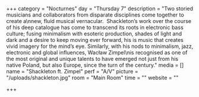 +++
category = "Nocturnes"
day = "Thursday 7"
description = "Two storied musicians and collaborators from disparate disciplines come together to create a\nnew, fluid musical vernacular.  Shackleton’s work over the course of his deep catalogue has come to transcend its roots in electronic bass culture; fusing minimalism with esoteric production, shades of light and dark and a desire to keep moving ever forward, his is music that creates vivid imagery for the mind’s eye. Similarly, with his nods to minimalism, jazz, electronic and global influences, Wacław Zimpel\nis recognised as one of the most original and unique talents to have emerged not just from his native Poland, but also Europe, since the turn of the century."
media = []
name = "Shackleton ft. Zimpel"
perf = "A/V"
picture = "/uploads/shackleton.jpg"
room = "Main Room"
time = ""
website = ""

+++
